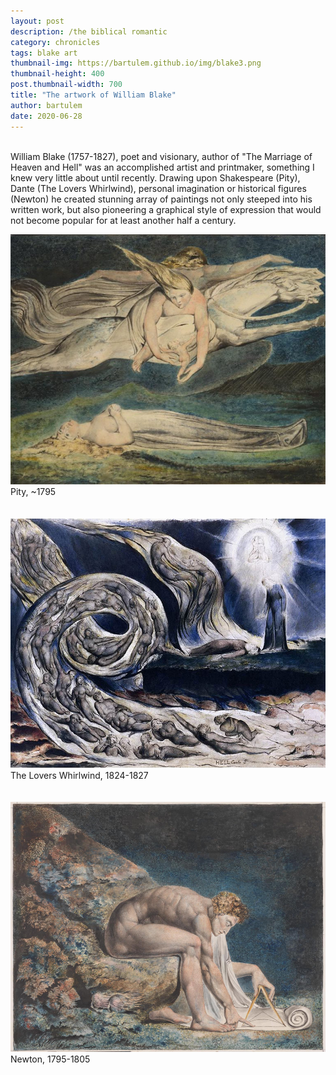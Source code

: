 ```yaml
---
layout: post
description: /the biblical romantic
category: chronicles
tags: blake art
thumbnail-img: https://bartulem.github.io/img/blake3.png
thumbnail-height: 400
post.thumbnail-width: 700
title: "The artwork of William Blake"
author: bartulem
date: 2020-06-28
---
```

<br/>
William Blake (1757-1827), poet and visionary, author of "The Marriage of Heaven and Hell" was an accomplished artist and printmaker, something I knew very little about until recently. Drawing upon Shakespeare (Pity), Dante (The Lovers Whirlwind), personal imagination or historical figures (Newton) he created stunning array of paintings not only steeped into his written work, but also pioneering a graphical style of expression that would not become popular for at least another half a century.

<p class="text-center">
  <img class="img-custom" alt="blake1" src="/img/blake1.png" height="400" width="700"/>
  <br/>
  <caption align="bottom">Pity, ~1795</caption>
  <br/>
  <br/>
  <br/>
  <img class="img-custon" alt="blake2" src="/img/blake2.png" height="400" width="700"/>
  <br/>
  <caption align="bottom">The Lovers Whirlwind, 1824-1827</caption>
  <br/>
  <br/>
  <br/>
  <img class="img-custom" alt="blake3" src="/img/blake3.png" height="400" width="700"/>
  <br/>
  <caption align="bottom">Newton, 1795-1805</caption>
</p>

